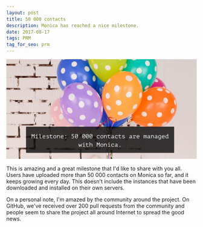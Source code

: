 ```yaml
---
layout: post
title: 50 000 contacts
description: Monica has reached a nice milestone.
date: 2017-08-17
tags: PRM
tag_for_seo: prm
---
```


![footer](/assets/img/posts/2017-08-17-50000-contacts.png)

This is amazing and a great milestone that I'd like to share with you all. Users
have uploaded more than 50 000 contacts on Monica so far, and it keeps growing
every day. This doesn't include the instances that have been downloaded and
installed on their own servers.

On a personal note, I'm amazed by the community around the project. On GitHub,
we've received over 200 pull requests from the community and people seem to
share the project all around Internet to spread the good news.
